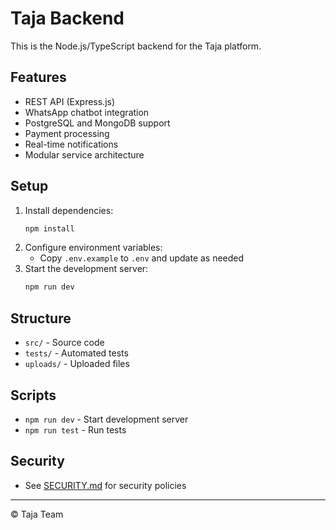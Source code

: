 # Taja Backend

This is the Node.js/TypeScript backend for the Taja platform.

## Features
- REST API (Express.js)
- WhatsApp chatbot integration
- PostgreSQL and MongoDB support
- Payment processing
- Real-time notifications
- Modular service architecture

## Setup

1. Install dependencies:
   ```bash
   npm install
   ```
2. Configure environment variables:
   - Copy `.env.example` to `.env` and update as needed
3. Start the development server:
   ```bash
   npm run dev
   ```

## Structure
- `src/` - Source code
- `tests/` - Automated tests
- `uploads/` - Uploaded files

## Scripts
- `npm run dev` - Start development server
- `npm run test` - Run tests

## Security
- See [SECURITY.md](./SECURITY.md) for security policies

---

© Taja Team 